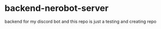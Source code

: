 # backend-nerobot-server
backend for my discord bot and this repo is just a testing and creating repo
